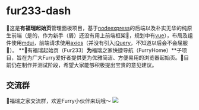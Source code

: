 # fur233-dash
🌟这是**有福瑞起始页**管理面板项目，基于[node](https://github.com/nodejs/node)[express](https://github.com/expressjs/express)的后端以及朴实无华的纯原生前端（是的，作为新手（屑）还没有用上前端框架🤔，规划中有[vue](https://github.com/vuejs/vue)），布局及组件使用[mdui](https://github.com/zdhxiong/mdui)，前端请求使用[axios](https://github.com/axios/axios)（并没有引入[jQuery](https://github.com/jquery/jquery)，不知道以后会不会屈服🤣）。
**🌟有福瑞起始页（Fur233）**为**福瑞之家快捷导航（FurryHome）**子项目，旨在为广大Furry爱好者提供更为优雅简洁、方便易用的浏览器起始页。🥰目前仍在制作并测试阶段，希望大家能够积极提出宝贵的意见建议。

## 交流群
🌟福瑞之家交流群，欢迎Furry小伙伴来玩哦～
![](http://fur233.oss-cn-hangzhou.aliyuncs.com/markdown/IMG_1859.JPG)
